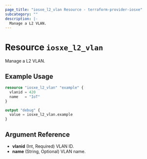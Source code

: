 ```yaml
---
page_title: "iosxe_l2_vlan Resource - terraform-provider-iosxe"
subcategory: ""
description: |-
  Manage a L2 VLAN.
---
```


# Resource `iosxe_l2_vlan`

Manage a L2 VLAN.

## Example Usage

```terraform
resource "iosxe_l2_vlan" "example" {
  vlanid = 420
  name   = "IoT"
}

output "debug" {
  value = iosxe_l2_vlan.example
}
```

## Argument Reference

- **vlanid** (Int, Required) VLAN ID.
- **name** (String, Optional) VLAN name.


